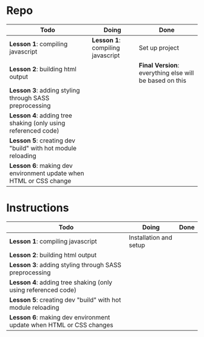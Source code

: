 # Repo

| Todo                                                                | Doing                              | Done                                                     |
| ------------------------------------------------------------------- | ---------------------------------- | -------------------------------------------------------- |
| **Lesson 1**: compiling javascript                                  | **Lesson 1**: compiling javascript | Set up project                                           |
| **Lesson 2**: building html output                                  |                                    | **Final Version**: everything else will be based on this |
| **Lesson 3**: adding styling through SASS preprocessing             |
| **Lesson 4**: adding tree shaking (only using referenced code)      |
| **Lesson 5**: creating dev "build" with hot module reloading        |
| **Lesson 6**: making dev environment update when HTML or CSS change |

# Instructions

| Todo                                                                 | Doing                  | Done |
| -------------------------------------------------------------------- | ---------------------- | ---- |
| **Lesson 1**: compiling javascript                                   | Installation and setup |
| **Lesson 2**: building html output                                   |
| **Lesson 3**: adding styling through SASS preprocessing              |
| **Lesson 4**: adding tree shaking (only using referenced code)       |
| **Lesson 5**: creating dev "build" with hot module reloading         |
| **Lesson 6**: making dev environment update when HTML or CSS changes |
